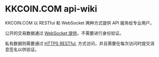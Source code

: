 # KKCOIN.COM api-wiki
KKCOIN.COM 以 RESTful 和 WebSocket 两种方式提供 API 服务给专业用户。

公开的交易数据通过 [WebSocket 提供](https://github.com/KKCoinEx/api-wiki/wiki/WebSocket-API)，不需要进行身份验证。

私有数据则需要通过 [HTTPS RESTful](https://github.com/KKCoinEx/api-wiki/wiki/RESTful--API), 方式访问，并且需要在每次访问时提交消息签名以供验证。
